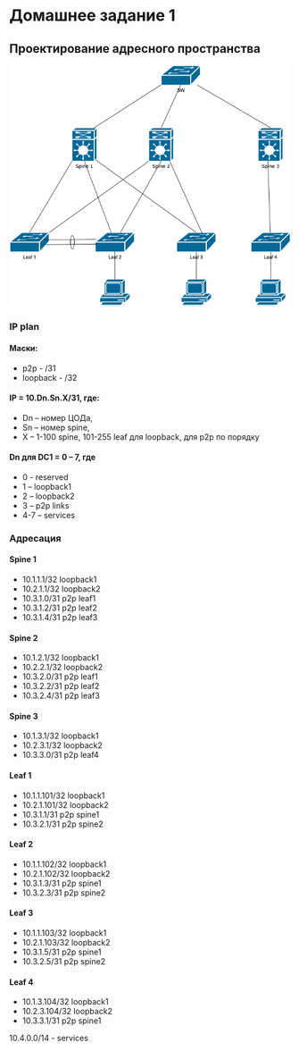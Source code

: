 # Домашнее задание 1
## Проектирование адресного пространства
![Схема сети](hw1.drawio.png "Схема сети")
### IP plan
#### Маски:
* p2p - /31
* loopback - /32
#### IP = 10.Dn.Sn.X/31, где:
* Dn – номер ЦОДа,
* Sn – номер spine,
* X – 1-100 spine, 101-255 leaf для loopback, для p2p по порядку
#### Dn для DC1 = 0 – 7, где 
* 0 - reserved
* 1 – loopback1
* 2 – loopback2
* 3 – p2p links
* 4-7 – services
### Адресация
#### Spine 1
* 10.1.1.1/32 loopback1
* 10.2.1.1/32 loopback2
* 10.3.1.0/31 p2p leaf1
* 10.3.1.2/31 p2p leaf2
* 10.3.1.4/31 p2p leaf3
#### Spine 2
* 10.1.2.1/32 loopback1
* 10.2.2.1/32 loopback2
* 10.3.2.0/31 p2p leaf1
* 10.3.2.2/31 p2p leaf2
* 10.3.2.4/31 p2p leaf3
#### Spine 3
* 10.1.3.1/32 loopback1
* 10.2.3.1/32 loopback2
* 10.3.3.0/31 p2p leaf4
#### Leaf 1
* 10.1.1.101/32 loopback1
* 10.2.1.101/32 loopback2
* 10.3.1.1/31 p2p spine1
* 10.3.2.1/31 p2p spine2
#### Leaf 2
* 10.1.1.102/32 loopback1
* 10.2.1.102/32 loopback2
* 10.3.1.3/31 p2p spine1
* 10.3.2.3/31 p2p spine2
#### Leaf 3
* 10.1.1.103/32 loopback1
* 10.2.1.103/32 loopback2
* 10.3.1.5/31 p2p spine1
* 10.3.2.5/31 p2p spine2
#### Leaf 4
* 10.1.3.104/32 loopback1
* 10.2.3.104/32 loopback2
* 10.3.3.1/31 p2p spine1

10.4.0.0/14 - services
